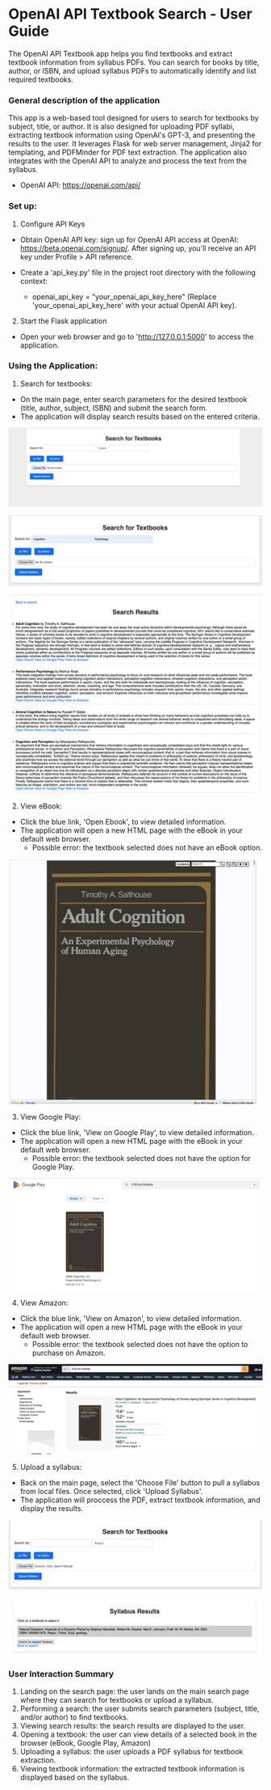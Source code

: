 # OpenAI API Textbook Search - User Guide
The OpenAI API Textbook app helps you find textbooks and extract textbook information from syllabus PDFs. You can search for books by title, author, or ISBN, and upload syllabus PDFs to automatically identify and list required textbooks.

### General description of the application
This app is a web-based tool designed for users to search for textbooks by subject, title, or author. It is also designed for uploading PDF syllabi, extracting textbook information using OpenAI's GPT-3, and presenting the results to the user. It leverages Flask for web server management, Jinja2 for templating, and PDFMinder for PDF text extraction. The application also integrates with the OpenAI API to analyze and process the text from the syllabus.

- OpenAI API: https://openai.com/api/

### Set up: 

1. Configure API Keys

  - Obtain OpenAI API key: sign up for OpenAI API access at OpenAI: https://beta.openai.com/signup/. After signing up, you'll receive an API key under Profile > API reference.

  - Create a 'api_key.py' file in the project root directory with the following context:
    - openai_api_key = "your_openai_api_key_here" (Replace 'your_openai_api_key_here' with your actual OpenAI API key).

2. Start the Flask application

  - Open your web browser and go to 'http://127.0.0.1:5000' to access the application.

### Using the Application:

1. Search for textbooks:

  - On the main page, enter search parameters for the desired textbook (title, author, subject, ISBN) and submit the search form.
  - The application will display search results based on the entered criteria.

  ![img](docs/Homepage.png)

  ![img](<docs/Homepage w: input.png>)

  ![img](<docs/Search results.png>)

2. View eBook:

  - Click the blue link, 'Open Ebook', to view detailed information.
  - The application will open a new HTML page with the eBook in your default web browser.
    - Possible error: the textbook selected does not have an eBook option.
  
  ![img](<docs/eBook reader.png>)

3. View Google Play:

  - Click the blue link, 'View on Google Play', to view detailed information.
  - The application will open a new HTML page with the eBook in your default web browser.
    - Possible error: the textbook selected does not have the option for Google Play.
  
  ![img](<docs/Google Play.png>)

4. View Amazon:

  - Click the blue link, 'View on Amazon', to view detailed information.
  - The application will open a new HTML page with the eBook in your default web browser.
    - Possible error: the textbook selected does not have the option to purchase on Amazon.

  ![img](docs/Amazon.png)

5. Upload a syllabus:

  - Back on the main page, select the 'Choose File' button to pull a syllabus from local files. Once selected, click 'Upload Syllabus'.
  - The application will proccess the PDF, extract textbook information, and display the results.

  ![img](<docs/Syllabi Input.png>)
  
  ![img](<docs/Syllabus upload.png>)

### User Interaction Summary

1. Landing on the search page: the user lands on the main search page where they can search for textbooks or upload a syllabus.
2. Performing a search: the user submits search parameters (subject, title, and/or author) to find textbooks.
3. Viewing search results: the search results are displayed to the user.
4. Opening a textbook: the user can view details of a selected book in the browser (eBook, Google Play, Amazon)
5. Uploading a syllabus: the user uploads a PDF syllabus for textbook extraction.
6. Viewing textbook information: the extracted textbook information is displayed based on the syllabus. 